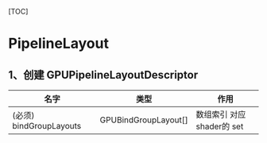 [TOC]

# PipelineLayout

## 1、创建 GPUPipelineLayoutDescriptor

|名字|类型|作用|
|--|--|--|
|(必须) bindGroupLayouts|GPUBindGroupLayout[]|数组索引 对应 shader的 set|
